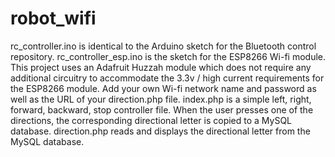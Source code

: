 # robot_wifi
rc_controller.ino is identical to the Arduino sketch for the Bluetooth control repository.
rc_controller_esp.ino is the sketch for the ESP8266 Wi-fi module. This project uses an Adafruit Huzzah module which does not require any additional circuitry to accommodate the 3.3v / high current requirements for the ESP8266 module. Add your own Wi-fi network name and password as well as the URL of your direction.php file.
index.php is a simple left, right, forward, backward, stop controller file. When the user presses one of the directions, the corresponding directional letter is copied to a MySQL database.
direction.php reads and displays the directional letter from the MySQL database.
